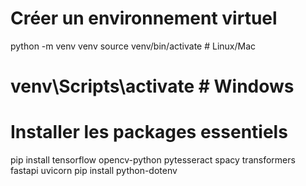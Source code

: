 # Créer un environnement virtuel
python -m venv venv
source venv/bin/activate  # Linux/Mac
# venv\Scripts\activate  # Windows

# Installer les packages essentiels
pip install tensorflow opencv-python pytesseract spacy transformers fastapi uvicorn
pip install python-dotenv
